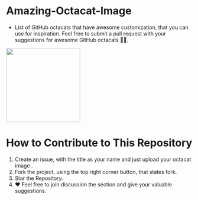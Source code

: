# Amazing-Octacat-Image

* List of GitHub octacats that have awesome customization, that you can use for inspiration.
 Feel free to submit a pull request with your suggestions for awesome GitHub octacats 👨‍💻.
 
 <img src="https://myoctocat.com/assets/images/octocats/octocat-25.png" height="200" weight="200"/>  
 
 
 
 
 # How to Contribute to This Repository
 
 1. Create an issue, with the title as your name and just upload your octacat image .
 2. Fork the project, using the top right corner button, that states fork.
 3. Star the Repository.
 4. ❤️ Feel free to join discussion the section and give your valuable suggestions.
 
 #

